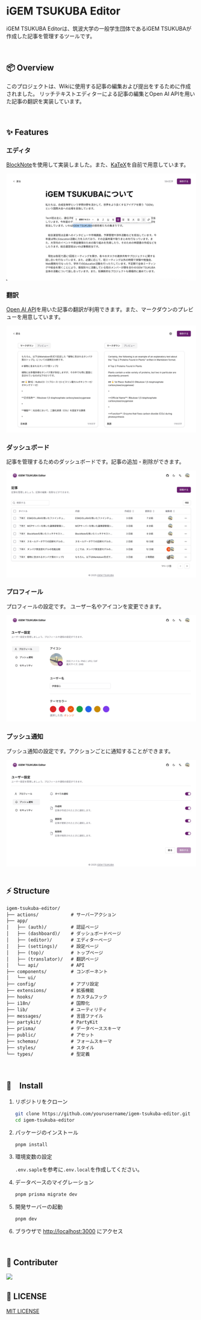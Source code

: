 # iGEM TSUKUBA Editor

iGEM TSUKUBA Editorは、筑波大学の一般学生団体であるiGEM TSUKUBAが作成した記事を管理するツールです。

<br/>

## 📦 Overview

このプロジェクトは、Wikiに使用する記事の編集および提出をするために作成されました。
リッチテキストエディターによる記事の編集とOpen AI APIを用いた記事の翻訳を実装しています。

<br/>

## ✨ Features

### エディタ

[BlockNote](https://www.blocknotejs.org/)を使用して実装しました。また、[KaTeX](https://katex.org/)を自前で用意しています。

<picture>
  <source media="(prefers-color-scheme: dark)" srcset="./assets/editor-dark.png">
  <img src="./assets/editor-light.png">
</picture>

<br/>

### 翻訳

[Open AI API](https://openai.com/)を用いた記事の翻訳が利用できます。また、マークダウンのプレビューを用意しています。

<picture>
  <source media="(prefers-color-scheme: dark)" srcset="./assets/translator-dark.png">
  <img src="./assets/translator-light.png">
</picture>

<br/>

### ダッシュボード

記事を管理するためのダッシュボードです。記事の追加・削除ができます。

<picture>
  <source media="(prefers-color-scheme: dark)" srcset="./assets/dashboard-dark.png">
  <img src="./assets/dashboard-light.png">
</picture>

<br/>

### プロフィール

プロフィールの設定です。 ユーザー名やアイコンを変更できます。

<picture>
  <source media="(prefers-color-scheme: dark)" srcset="./assets/profile-setting-dark.png">
  <img src="./assets/profile-setting-light.png">
</picture>

<br/>

### プッシュ通知

プッシュ通知の設定です。アクションごとに通知することができます。

<picture>
  <source media="(prefers-color-scheme: dark)" srcset="./assets/notification-setting-dark.png">
  <img src="./assets/notification-setting-light.png">
</picture>

<br/>
<br/>

## ⚡️ Structure

```
igem-tsukuba-editor/
├── actions/            # サーバーアクション
├── app/
│   ├── (auth)/         # 認証ページ
│   ├── (dashboard)/    # ダッシュボードページ
│   ├── (editor)/       # エディターページ
│   ├── (settings)/     # 設定ページ
│   ├── (top)/          # トップページ
│   ├── (translator)/   # 翻訳ページ
│   └── api/            # API
├── components/         # コンポーネント
│   └── ui/
├── config/             # アプリ設定
├── extensions/         # 拡張機能
├── hooks/              # カスタムフック
├── i18n/               # 国際化
├── lib/                # ユーティリティ
├── messages/           # 言語ファイル
├── partykit/           # PartyKit
├── prisma/             # データベーススキーマ
├── public/             # アセット
├── schemas/            # フォームスキーマ
├── styles/             # スタイル
└── types/              # 型定義
```

<br/>

## 🚀　Install

1. リポジトリをクローン

   ```bash
   git clone https://github.com/yourusername/igem-tsukuba-editor.git
   cd igem-tsukuba-editor
   ```

2. パッケージのインストール

   ```bash
   pnpm install
   ```

3. 環境変数の設定

   `.env.saple`を参考に`.env.local`を作成してください。

4. データベースのマイグレーション

   ```bash
   pnpm prisma migrate dev
   ```

5. 開発サーバーの起動

   ```bash
   pnpm dev
   ```

6. ブラウザで [http://localhost:3000](http://localhost:3000) にアクセス

<br/>

## 🤝 Contributer

<a href="https://github.com/yushin-ito">
  <img  src="https://avatars.githubusercontent.com/u/75526539?s=48&v=4" width="64px">
</a>

<br/>

## 📜 LICENSE

[MIT LICENSE](LICENSE)
